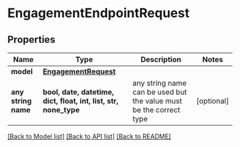 # EngagementEndpointRequest


## Properties
Name | Type | Description | Notes
------------ | ------------- | ------------- | -------------
**model** | [**EngagementRequest**](EngagementRequest.md) |  | 
**any string name** | **bool, date, datetime, dict, float, int, list, str, none_type** | any string name can be used but the value must be the correct type | [optional]

[[Back to Model list]](../README.md#documentation-for-models) [[Back to API list]](../README.md#documentation-for-api-endpoints) [[Back to README]](../README.md)


